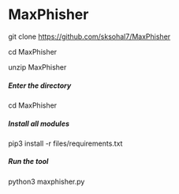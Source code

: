 # MaxPhisher
git clone https://github.com/sksohal7/MaxPhisher

cd MaxPhisher

unzip MaxPhisher

##### Enter the directory
 cd MaxPhisher

##### Install all modules

pip3 install -r files/requirements.txt

##### Run the tool

 python3 maxphisher.py


